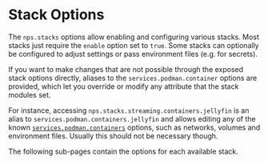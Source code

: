 # Stack Options

The `nps.stacks` options allow enabling and configuring various stacks.
Most stacks just require the `enable` option set to `true`. Some stacks can optionally be configured to adjust settings or pass environment files (e.g. for secrets).

If you want to make changes that are not possible through the exposed stack options directly, aliases to the `services.podman.container` options are provided, which let you override or modify any attribute that the stack modules set.

For instance, accessing `nps.stacks.streaming.containers.jellyfin` is an alias to `services.podman.containers.jellyfin` and allows editing any of the known [`services.podman.containers`](https://home-manager-options.extranix.com/?query=services.podman.containers&release=master) options, such as networks, volumes and environment files. Usually this should not be necessary though.

The following sub-pages contain the options for each available stack.

